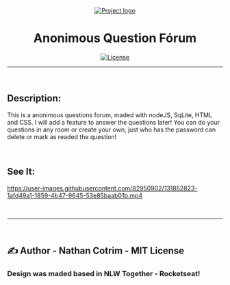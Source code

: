 <p align="center">
  <a href="" rel="noopener">
 <img src="https://www.clubecuritibano.com.br/wp-content/uploads/2020/01/002.png" alt="Project logo"></a>
</p>

<h1 align="center">Anonimous Question Fórum</h1>

<div align="center">

[![License](https://img.shields.io/badge/license-MIT-blue.svg)](/LICENSE)

</div> 

---

<br>

<h2>Description:</h2>

<p>This is a anonimous questions forum, maded with nodeJS, SqLite, HTML and CSS. I will add a feature to answer the questions later! You can do your questions in any room or create your own, just who has the password can delete or mark as readed the question!</p>

<br>

## See It:

https://user-images.githubusercontent.com/82950902/131852823-1afd49a1-1859-4b47-9645-53e85baab01b.mp4



<br>
<hr>
<br>

## ✍️ Author - <a name = "author">Nathan Cotrim - MIT License</a>
### Design was maded based in NLW Together - Rocketseat!
